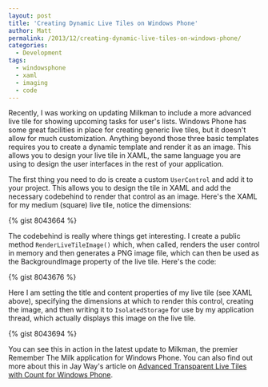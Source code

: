 ```yaml
---
layout: post
title: 'Creating Dynamic Live Tiles on Windows Phone'
author: Matt
permalink: /2013/12/creating-dynamic-live-tiles-on-windows-phone/
categories:
  - Development
tags:
  - windowsphone
  - xaml
  - imaging
  - code
---
```


Recently, I was working on updating Milkman to include a more advanced live tile for showing upcoming tasks for user's lists. Windows Phone has some great facilities in place for creating generic live tiles, but it doesn't allow for much customization. Anything beyond those three basic templates requires you to create a dynamic template and render it as an image. This allows you to design your live tile in XAML, the same language you are using to design the user interfaces in the rest of your application.

The first thing you need to do is create a custom `UserControl` and add it to your project. This allows you to design the tile in XAML and add the necessary codebehind to render that control as an image. Here's the XAML for my medium (square) live tile, notice the dimensions:

{% gist 8043664 %}

The codebehind is really where things get interesting. I create a public method `RenderLiveTileImage()` which, when called, renders the user control in memory and then generates a PNG image file, which can then be used as the BackgroundImage property of the live tile. Here's the code:

{% gist 8043676 %}

Here I am setting the title and content properties of my live tile (see XAML above), specifying the dimensions at which to render this control, creating the image, and then writing it to `IsolatedStorage` for use by my application thread, which actually displays this image on the live tile.

{% gist 8043694 %}

You can see this in action in the latest update to Milkman, the premier Remember The Milk application for Windows Phone. You can also find out more about this in Jay Way's article on [Advanced Transparent Live Tiles with Count for Windows Phone][1].

 [1]: http://www.jayway.com/2012/04/03/advanced-transparent-live-tiles-with-count-for-windows-phone/
